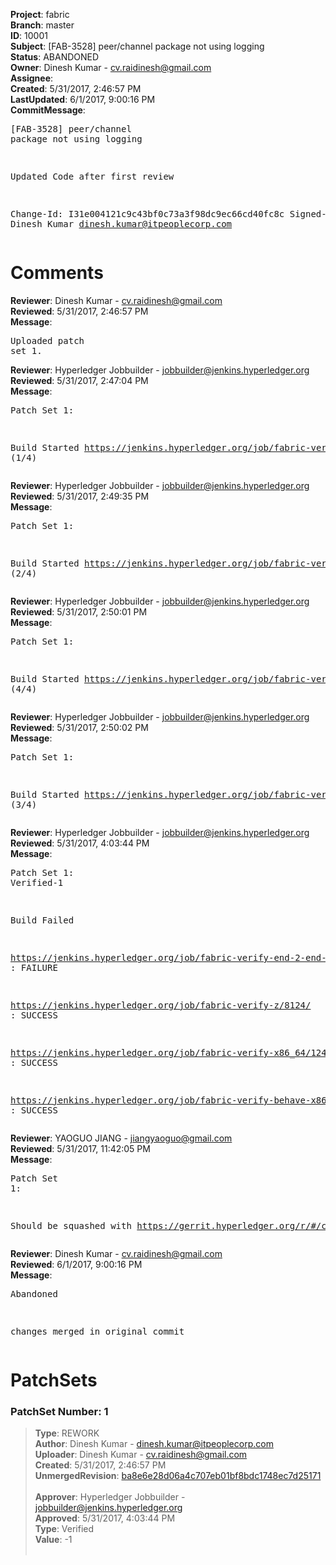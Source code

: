 <strong>Project</strong>: fabric<br><strong>Branch</strong>: master<br><strong>ID</strong>: 10001<br><strong>Subject</strong>: [FAB-3528] peer/channel package not using logging<br><strong>Status</strong>: ABANDONED<br><strong>Owner</strong>: Dinesh Kumar - cv.raidinesh@gmail.com<br><strong>Assignee</strong>:<br><strong>Created</strong>: 5/31/2017, 2:46:57 PM<br><strong>LastUpdated</strong>: 6/1/2017, 9:00:16 PM<br><strong>CommitMessage</strong>:<br><pre>[FAB-3528] peer/channel package not using logging

 Updated Code after first review

Change-Id: I31e004121c9c43bf0c73a3f98dc9ec66cd40fc8c
Signed-off-by: Dinesh Kumar <dinesh.kumar@itpeoplecorp.com>
</pre><h1>Comments</h1><strong>Reviewer</strong>: Dinesh Kumar - cv.raidinesh@gmail.com<br><strong>Reviewed</strong>: 5/31/2017, 2:46:57 PM<br><strong>Message</strong>: <pre>Uploaded patch set 1.</pre><strong>Reviewer</strong>: Hyperledger Jobbuilder - jobbuilder@jenkins.hyperledger.org<br><strong>Reviewed</strong>: 5/31/2017, 2:47:04 PM<br><strong>Message</strong>: <pre>Patch Set 1:

Build Started https://jenkins.hyperledger.org/job/fabric-verify-z/8124/ (1/4)</pre><strong>Reviewer</strong>: Hyperledger Jobbuilder - jobbuilder@jenkins.hyperledger.org<br><strong>Reviewed</strong>: 5/31/2017, 2:49:35 PM<br><strong>Message</strong>: <pre>Patch Set 1:

Build Started https://jenkins.hyperledger.org/job/fabric-verify-end-2-end-x86_64/4000/ (2/4)</pre><strong>Reviewer</strong>: Hyperledger Jobbuilder - jobbuilder@jenkins.hyperledger.org<br><strong>Reviewed</strong>: 5/31/2017, 2:50:01 PM<br><strong>Message</strong>: <pre>Patch Set 1:

Build Started https://jenkins.hyperledger.org/job/fabric-verify-behave-x86_64/6527/ (4/4)</pre><strong>Reviewer</strong>: Hyperledger Jobbuilder - jobbuilder@jenkins.hyperledger.org<br><strong>Reviewed</strong>: 5/31/2017, 2:50:02 PM<br><strong>Message</strong>: <pre>Patch Set 1:

Build Started https://jenkins.hyperledger.org/job/fabric-verify-x86_64/12474/ (3/4)</pre><strong>Reviewer</strong>: Hyperledger Jobbuilder - jobbuilder@jenkins.hyperledger.org<br><strong>Reviewed</strong>: 5/31/2017, 4:03:44 PM<br><strong>Message</strong>: <pre>Patch Set 1: Verified-1

Build Failed 

https://jenkins.hyperledger.org/job/fabric-verify-end-2-end-x86_64/4000/ : FAILURE

https://jenkins.hyperledger.org/job/fabric-verify-z/8124/ : SUCCESS

https://jenkins.hyperledger.org/job/fabric-verify-x86_64/12474/ : SUCCESS

https://jenkins.hyperledger.org/job/fabric-verify-behave-x86_64/6527/ : SUCCESS</pre><strong>Reviewer</strong>: YAOGUO JIANG - jiangyaoguo@gmail.com<br><strong>Reviewed</strong>: 5/31/2017, 11:42:05 PM<br><strong>Message</strong>: <pre>Patch Set 1:

Should be squashed with https://gerrit.hyperledger.org/r/#/c/9983/</pre><strong>Reviewer</strong>: Dinesh Kumar - cv.raidinesh@gmail.com<br><strong>Reviewed</strong>: 6/1/2017, 9:00:16 PM<br><strong>Message</strong>: <pre>Abandoned

changes merged in original commit</pre><h1>PatchSets</h1><h3>PatchSet Number: 1</h3><blockquote><strong>Type</strong>: REWORK<br><strong>Author</strong>: Dinesh Kumar - dinesh.kumar@itpeoplecorp.com<br><strong>Uploader</strong>: Dinesh Kumar - cv.raidinesh@gmail.com<br><strong>Created</strong>: 5/31/2017, 2:46:57 PM<br><strong>UnmergedRevision</strong>: [ba8e6e28d06a4c707eb01bf8bdc1748ec7d25171](https://github.com/hyperledger-gerrit-archive/fabric/commit/ba8e6e28d06a4c707eb01bf8bdc1748ec7d25171)<br><br><strong>Approver</strong>: Hyperledger Jobbuilder - jobbuilder@jenkins.hyperledger.org<br><strong>Approved</strong>: 5/31/2017, 4:03:44 PM<br><strong>Type</strong>: Verified<br><strong>Value</strong>: -1<br><br></blockquote>
